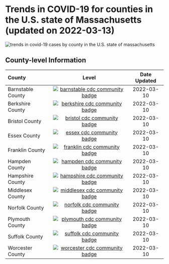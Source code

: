 Trends in COVID-19 for counties in the U.S. state of Massachusetts (updated on 2022-03-13)
==========================================================================================

![trends in covid-19 cases by county in the U.S. state of
massachusetts](./images/ma_county_covid.png)

County-level Information
------------------------

<table>
<thead>
<tr class="header">
<th style="text-align: left;">County</th>
<th style="text-align: center;">Level</th>
<th style="text-align: center;">Date Updated</th>
</tr>
</thead>
<tbody>
<tr class="odd">
<td style="text-align: left;">Barnstable County</td>
<td style="text-align: center;"><a href="https://www.cdc.gov/coronavirus/2019-ncov/science/community-levels.html"><img src="https://img.shields.io/badge/CDC%20Community%20Level-Low-success.svg" alt="barnstable cdc community badge" /></a></td>
<td style="text-align: center;">2022-03-10</td>
</tr>
<tr class="even">
<td style="text-align: left;">Berkshire County</td>
<td style="text-align: center;"><a href="https://www.cdc.gov/coronavirus/2019-ncov/science/community-levels.html"><img src="https://img.shields.io/badge/CDC%20Community%20Level-Low-success.svg" alt="berkshire cdc community badge" /></a></td>
<td style="text-align: center;">2022-03-10</td>
</tr>
<tr class="odd">
<td style="text-align: left;">Bristol County</td>
<td style="text-align: center;"><a href="https://www.cdc.gov/coronavirus/2019-ncov/science/community-levels.html"><img src="https://img.shields.io/badge/CDC%20Community%20Level-Low-success.svg" alt="bristol cdc community badge" /></a></td>
<td style="text-align: center;">2022-03-10</td>
</tr>
<tr class="even">
<td style="text-align: left;">Essex County</td>
<td style="text-align: center;"><a href="https://www.cdc.gov/coronavirus/2019-ncov/science/community-levels.html"><img src="https://img.shields.io/badge/CDC%20Community%20Level-Low-success.svg" alt="essex cdc community badge" /></a></td>
<td style="text-align: center;">2022-03-10</td>
</tr>
<tr class="odd">
<td style="text-align: left;">Franklin County</td>
<td style="text-align: center;"><a href="https://www.cdc.gov/coronavirus/2019-ncov/science/community-levels.html"><img src="https://img.shields.io/badge/CDC%20Community%20Level-Low-success.svg" alt="franklin cdc community badge" /></a></td>
<td style="text-align: center;">2022-03-10</td>
</tr>
<tr class="even">
<td style="text-align: left;">Hampden County</td>
<td style="text-align: center;"><a href="https://www.cdc.gov/coronavirus/2019-ncov/science/community-levels.html"><img src="https://img.shields.io/badge/CDC%20Community%20Level-Low-success.svg" alt="hampden cdc community badge" /></a></td>
<td style="text-align: center;">2022-03-10</td>
</tr>
<tr class="odd">
<td style="text-align: left;">Hampshire County</td>
<td style="text-align: center;"><a href="https://www.cdc.gov/coronavirus/2019-ncov/science/community-levels.html"><img src="https://img.shields.io/badge/CDC%20Community%20Level-Low-success.svg" alt="hampshire cdc community badge" /></a></td>
<td style="text-align: center;">2022-03-10</td>
</tr>
<tr class="even">
<td style="text-align: left;">Middlesex County</td>
<td style="text-align: center;"><a href="https://www.cdc.gov/coronavirus/2019-ncov/science/community-levels.html"><img src="https://img.shields.io/badge/CDC%20Community%20Level-Low-success.svg" alt="middlesex cdc community badge" /></a></td>
<td style="text-align: center;">2022-03-10</td>
</tr>
<tr class="odd">
<td style="text-align: left;">Norfolk County</td>
<td style="text-align: center;"><a href="https://www.cdc.gov/coronavirus/2019-ncov/science/community-levels.html"><img src="https://img.shields.io/badge/CDC%20Community%20Level-Low-success.svg" alt="norfolk cdc community badge" /></a></td>
<td style="text-align: center;">2022-03-10</td>
</tr>
<tr class="even">
<td style="text-align: left;">Plymouth County</td>
<td style="text-align: center;"><a href="https://www.cdc.gov/coronavirus/2019-ncov/science/community-levels.html"><img src="https://img.shields.io/badge/CDC%20Community%20Level-Low-success.svg" alt="plymouth cdc community badge" /></a></td>
<td style="text-align: center;">2022-03-10</td>
</tr>
<tr class="odd">
<td style="text-align: left;">Suffolk County</td>
<td style="text-align: center;"><a href="https://www.cdc.gov/coronavirus/2019-ncov/science/community-levels.html"><img src="https://img.shields.io/badge/CDC%20Community%20Level-Low-success.svg" alt="suffolk cdc community badge" /></a></td>
<td style="text-align: center;">2022-03-10</td>
</tr>
<tr class="even">
<td style="text-align: left;">Worcester County</td>
<td style="text-align: center;"><a href="https://www.cdc.gov/coronavirus/2019-ncov/science/community-levels.html"><img src="https://img.shields.io/badge/CDC%20Community%20Level-Low-success.svg" alt="worcester cdc community badge" /></a></td>
<td style="text-align: center;">2022-03-10</td>
</tr>
</tbody>
</table>
